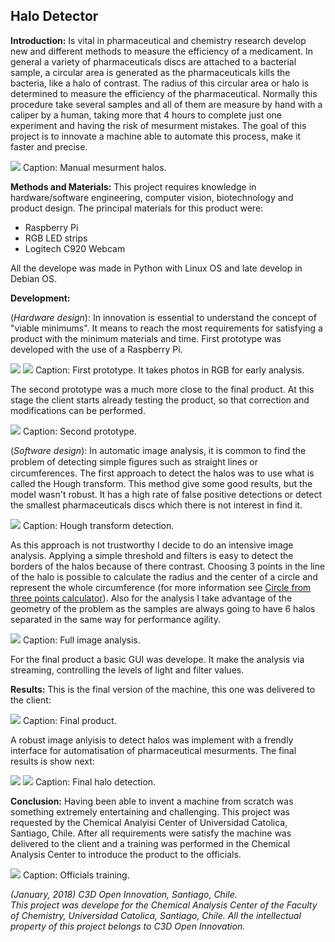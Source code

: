 ## Halo Detector

**Introduction:** 
Is vital in pharmaceutical and chemistry research develop new and different methods to measure the efficiency of a medicament. In general a variety of pharmaceuticals discs are attached to a bacterial sample, a circular area is generated as the pharmaceuticals kills the bacteria, like a halo of contrast. The radius of this circular area or halo is determined to measure the efficiency of the pharmaceutical. Normally this procedure take several samples and all of them are measure by hand with a caliper by a human, taking more that 4 hours to complete just one experiment and having the risk of mesurment mistakes. The goal of this project is to innovate a machine able to automate this process, make it faster and precise.

<img src = "images/Halo_Detector/Manual.png?raw=true">
Caption: Manual mesurment halos.

**Methods and Materials:**
This project requires knowledge in hardware/software engineering, computer vision, biotechnology and product design. 
The principal materials for this product were:
- Raspberry Pi
- RGB LED strips
- Logitech C920 Webcam

All the develope was made in Python with Linux OS and late develop in Debian OS. 

**Development:**

(*Hardware design*):
In innovation is essential to understand the concept of "viable minimums". It means to reach the most requirements for satisfying a product with the minimum materials and time. First prototype was developed with the use of a Raspberry Pi. 

<img src = "images/Halo_Detector/prototipo.png?raw=true">
<img src = "images/Halo_Detector/RGB.png?raw=true">
Caption: First prototype. It takes photos in RGB for early analysis. 

The second prototype was a much more close to the final product. At this stage the client starts already testing the product, so that correction and modifications can be performed.

<img src = "images/Halo_Detector/prototip2.png?raw=true">
Caption: Second prototype.

(*Software design*):
In automatic image analysis, it is common to find the problem of detecting simple ﬁgures such as straight lines or circumferences. The first approach to detect the halos was to use what is called the Hough transform. This method give some good results, but the model wasn't robust. It has a high rate of false positive detections or detect the smallest pharmaceuticals discs which there is not interest in find it. 

<img src = "images/Halo_Detector/Hough.png?raw=true">
Caption: Hough transform detection.

As this approach is not trustworthy I decide to do an intensive image analysis. Applying a simple threshold and filters is easy to detect the borders of the halos because of there contrast. Choosing 3 points in the line of the halo is possible to calculate the radius and the center of a circle and represent the whole circumference (for more information see <a href="https://www.geeksforgeeks.org/equation-of-circle-when-three-points-on-the-circle-are-given/">Circle from three points calculator</a>). Also for the analysis I take advantage of the geometry of the problem as the samples are always going to have 6 halos separated in the same way for performance agility. 

<img src = "images/Halo_Detector/Analisis.gif?raw=true">
Caption: Full image analysis.

For the final product a basic GUI was develope. It make the analysis via streaming, controlling the levels of light and filter values.  

**Results:**
This is the final version of the machine, this one was delivered to the client:

<img src = "images/Halo_Detector/FinalM.png?raw=true">
Caption: Final product.

A robust image anlyisis to detect halos was implement with a frendly interface for automatisation of pharmaceutical mesurments. The final results is show next:

<img src = "images/Halo_Detector/results1.png?raw=true">
<img src = "images/Halo_Detector/results2.png?raw=true">
Caption: Final halo detection.


**Conclusion:**
Having been able to invent a machine from scratch was something extremely entertaining and challenging. This project was requested by the Chemical Analyisi Center of Universidad Catolica, Santiago, Chile. After all requirements were satisfy the machine was delivered to the client and a training was performed in the Chemical Analysis Center to introduce the product to the officials.

<img src = "images/Halo_Detector/training.png?raw=true">
Caption: Officials training.


_(January, 2018) C3D Open Innovation, Santiago, Chile. <br>
This project was develope for the Chemical Analysis Center of the Faculty of Chemistry, Universidad Catolica, Santiago, Chile.
All the intellectual property of this project belongs to C3D Open Innovation._

